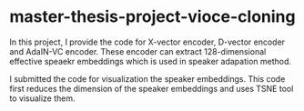 # master-thesis-project-vioce-cloning
In this project, I provide the code for X-vector encoder, D-vector encoder and AdaIN-VC encoder. These encoder can extract 128-dimensional effective speaekr embeddings which is used in speaker adapation method. 

I submitted the code for visualization the speaker embeddings. This code first reduces the dimension of the speaker embeddings and uses TSNE tool to visualize them.

